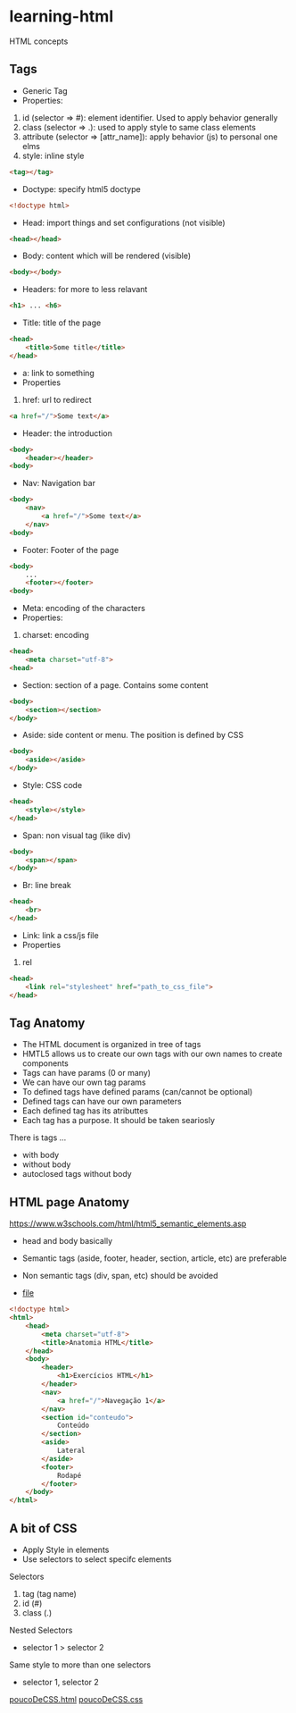 # learning-html

HTML concepts

## Tags
- Generic Tag
- Properties:
1. id (selector => #): element identifier. Used to apply behavior generally
2. class (selector => .): used to apply style to same class elements
3. attribute (selector => [attr_name]): apply behavior (js) to personal one elms
4. style: inline style
```html
<tag></tag>
```
- Doctype: specify html5 doctype
```html
<!doctype html>
```

- Head: import things and set configurations (not visible)
```html
<head></head>
```

- Body: content which will be rendered (visible)
```html
<body></body>
```

- Headers: for more to less relavant
```html
<h1> ... <h6>
```

- Title: title of the page
```html
<head>
	<title>Some title</title>
</head>
```

- a: link to something
- Properties
1. href: url to redirect
```html
<a href="/">Some text</a>
```

- Header: the introduction
```html
<body>
	<header></header>
<body>
```

- Nav: Navigation bar
```html
<body>
	<nav>
		<a href="/">Some text</a>
	</nav>
<body>
```

- Footer: Footer of the page
```html
<body>
	...
	<footer></footer>
<body>
```

- Meta: encoding of the characters
- Properties:
1. charset: encoding
```html
<head>
	<meta charset="utf-8">
<head>
```

- Section: section of a page. Contains some content
```html
<body>
	<section></section>
</body>
```

- Aside: side content or menu. The position is defined by CSS
```html
<body>
	<aside></aside>
</body>
```

- Style: CSS code
```html
<head>
	<style></style>
</head>
```

- Span: non visual tag (like div)
```html
<body>
	<span></span>
</body>
```

- Br: line break
```html
<head>
	<br>
</head>
```

- Link: link a css/js file
- Properties
1. rel
```html
<head>
	<link rel="stylesheet" href="path_to_css_file">
</head>
```

## Tag Anatomy

- The HTML document is organized in tree of tags
- HMTL5 allows us to create our own tags with our own names to create components
- Tags can have params (0 or many)
- We can have our own tag params
- To defined tags have defined params (can/cannot be optional)
- Defined tags can have our own parameters
- Each defined tag has its atributtes
- Each tag has a purpose. It should be taken seariosly

There is tags ...

- with body
- without body
- autoclosed tags without body

## HTML page Anatomy
https://www.w3schools.com/html/html5_semantic_elements.asp

- head and body basically
- Semantic tags (aside, footer, header, section, article, etc) are preferable
- Non semantic tags (div, span, etc) should be avoided

- [file](coder/anatomiaHtml.html)
```html
<!doctype html>
<html>
    <head>
        <meta charset="utf-8">
        <title>Anatomia HTML</title>
    </head>
    <body>
        <header>
            <h1>Exercícios HTML</h1>
        </header>
        <nav>
            <a href="/">Navegação 1</a>
        </nav>
        <section id="conteudo">
            Conteúdo
        </section>
        <aside>
            Lateral
        </aside>
        <footer>
            Rodapé
        </footer>
    </body>
</html>
```

## A bit of CSS

- Apply Style in elements
- Use selectors to select specifc elements

Selectors
1. tag (tag name)
2. id (#)
3. class (.)

Nested Selectors
- selector 1 > selector 2

Same style to more than one selectors
- selector 1, selector 2

[poucoDeCSS.html](coder/poucoDeCSS.html)
[poucoDeCSS.css](coder/poucoDeCSS.css)
